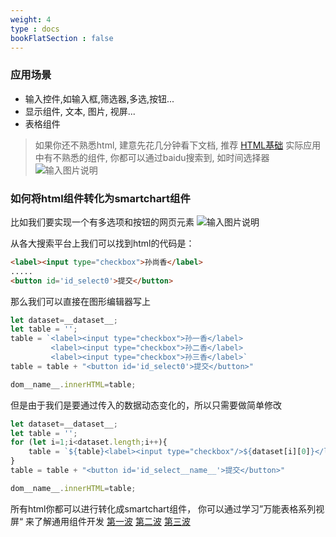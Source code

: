 ```yaml
---
weight: 4
type : docs
bookFlatSection : false
---
```


### 应用场景
- 输入控件,如输入框,筛选器,多选,按钮...
- 显示组件, 文本, 图片, 视屏...
- 表格组件
> 如果你还不熟悉html, 建意先花几分钟看下文档, 推荐 [HTML基础](https://www.runoob.com/html/html-tutorial.html)
> 实际应用中有不熟悉的组件, 你都可以通过baidu搜索到, 如时间选择器
![输入图片说明](https://images.gitee.com/uploads/images/2022/0731/211441_f3eb7ce4_5500438.png "屏幕截图.png")

### 如何将html组件转化为smartchart组件
比如我们要实现一个有多选项和按钮的网页元素
![输入图片说明](https://images.gitee.com/uploads/images/2021/0701/150141_1e0ba921_5500438.png "屏幕截图.png")

从各大搜索平台上我们可以找到html的代码是：
```html
<label><input type="checkbox">孙尚香</label>
.....
<button id='id_select0'>提交</button>
```
那么我们可以直接在图形编辑器写上
```js
let dataset=__dataset__;
let table = '';
table = `<label><input type="checkbox">孙一香</label>
         <label><input type="checkbox">孙二香</label>
         <label><input type="checkbox">孙三香</label>`
table = table + "<button id='id_select0'>提交</button>"

dom__name__.innerHTML=table;
```
但是由于我们是要通过传入的数据动态变化的，所以只需要做简单修改
```js
let dataset=__dataset__;
let table = '';
for (let i=1;i<dataset.length;i++){
    table = `${table}<label><input type="checkbox"/>${dataset[i][0]}</label> `
}
table = table + "<button id='id_select__name__'>提交</button>"

dom__name__.innerHTML=table;
```
所有html你都可以进行转化成smartchart组件，
你可以通过学习”万能表格系列视屏“ 来了解通用组件开发
[第一波](https://www.bilibili.com/video/BV1Ma41187oZ)
[第二波](https://www.bilibili.com/video/BV1SR4y1F7Pp)
[第三波](https://www.bilibili.com/video/BV11P4y1T7gX)


